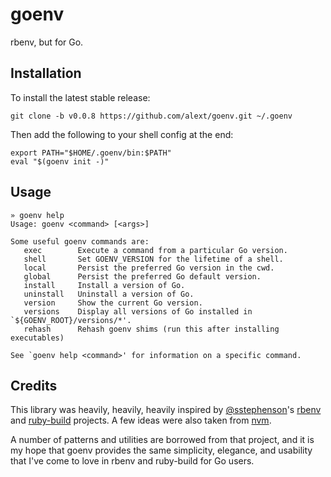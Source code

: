 # goenv

rbenv, but for Go.

## Installation

To install the latest stable release:

```
git clone -b v0.0.8 https://github.com/alext/goenv.git ~/.goenv
```

Then add the following to your shell config at the end:

```
export PATH="$HOME/.goenv/bin:$PATH"
eval "$(goenv init -)"
```

## Usage

```
» goenv help
Usage: goenv <command> [<args>]

Some useful goenv commands are:
   exec        Execute a command from a particular Go version.
   shell       Set GOENV_VERSION for the lifetime of a shell.
   local       Persist the preferred Go version in the cwd.
   global      Persist the preferred Go default version.
   install     Install a version of Go.
   uninstall   Uninstall a version of Go.
   version     Show the current Go version.
   versions    Display all versions of Go installed in `${GOENV_ROOT}/versions/*'.
   rehash      Rehash goenv shims (run this after installing executables)

See `goenv help <command>' for information on a specific command.
```

## Credits

This library was heavily, heavily, heavily inspired by
[@sstephenson](https://github.com/sstephenson)'s
[rbenv](https://github.com/sstephenson/rbenv) and
[ruby-build](https://github.com/sstephenson/ruby-build) projects.
A few ideas were also taken from [nvm](https://github.com/creationix/nvm).

A number of patterns and utilities are borrowed from that project,
and it is my hope that goenv provides the same simplicity,
elegance, and usability that I've come to love in rbenv and ruby-build
for Go users.
